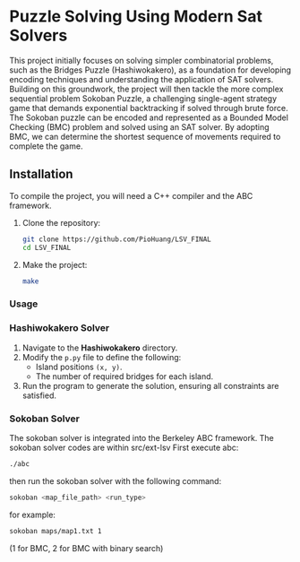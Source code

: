 # Puzzle Solving Using Modern Sat Solvers

This project initially focuses on solving simpler combinatorial problems, such as the Bridges Puzzle (Hashiwokakero), as a foundation for developing encoding techniques and understanding the application of SAT solvers. Building on this groundwork, the project will then tackle the more complex sequential problem Sokoban Puzzle, a challenging single-agent strategy game that demands exponential backtracking if solved through brute force.
The Sokoban puzzle can be encoded and represented as a Bounded Model Checking (BMC) problem and solved using an SAT solver. By adopting BMC, we can determine the shortest sequence of movements required to complete the game.

## Installation

To compile the project, you will need a C++ compiler and the ABC framework.

1. Clone the repository:

   ```sh
   git clone https://github.com/PioHuang/LSV_FINAL
   cd LSV_FINAL
   ```

2. Make the project:
   ```sh
   make
   ```

### Usage
### Hashiwokakero Solver
1. Navigate to the **Hashiwokakero** directory.  
2. Modify the `p.py` file to define the following:
   - Island positions `(x, y)`.
   - The number of required bridges for each island.
3. Run the program to generate the solution, ensuring all constraints are satisfied.

### Sokoban Solver
The sokoban solver is integrated into the Berkeley ABC framework.
The sokoban solver codes are within src/ext-lsv
First execute abc:

```sh
./abc
```

then run the sokoban solver with the following command:

```sh
sokoban <map_file_path> <run_type>
```

for example:

```sh
sokoban maps/map1.txt 1
```

(1 for BMC, 2 for BMC with binary search)
